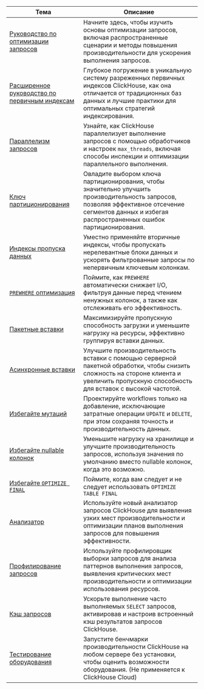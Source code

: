 | Тема                                                                             | Описание                                                                                                                                                       |
|---------------------------------------------------------------------------------|-------------------------------------------------------------------------------------------------------------------------------------------------------------------|
| [Руководство по оптимизации запросов](/optimize/query-optimization)            | Начните здесь, чтобы изучить основы оптимизации запросов, включая распространенные сценарии и методы повышения производительности для ускорения выполнения запросов. |
| [Расширенное руководство по первичным индексам](/guides/best-practices/sparse-primary-indexes) | Глубокое погружение в уникальную систему разреженных первичных индексов ClickHouse, как она отличается от традиционных баз данных и лучшие практики для оптимальных стратегий индексирования. |
| [Параллелизм запросов](/optimize/query-parallelism)                            | Узнайте, как ClickHouse параллелизует выполнение запросов с помощью обработчиков и настроек `max_threads`, включая способы инспекции и оптимизации параллельного выполнения. |
| [Ключ партиционирования](/optimize/partitioning-key)                          | Овладите выбором ключа партиционирования, чтобы значительно улучшить производительность запросов, позволяя эффективное отсечение сегментов данных и избегая распространенных ошибок партиционирования. |
| [Индексы пропуска данных](/optimize/skipping-indexes)                         | Уместно применяйте вторичные индексы, чтобы пропускать нерелевантные блоки данных и ускорять фильтрованные запросы по непервичным ключевым колонкам.          |
| [`PREWHERE` оптимизация](/optimize/prewhere)                                   | Поймите, как `PREWHERE` автоматически снижает I/O, фильтруя данные перед чтением ненужных колонок, а также как отслеживать его эффективность.                   |
| [Пакетные вставки](/optimize/bulk-inserts)                                     | Максимизируйте пропускную способность загрузки и уменьшите нагрузку на ресурсы, эффективно группируя вставки данных.                                          |
| [Асинхронные вставки](/optimize/asynchronous-inserts)                          | Улучшите производительность вставки с помощью серверной пакетной обработки, чтобы снизить сложность на стороне клиента и увеличить пропускную способность для вставок с высокой частотой. |
| [Избегайте мутаций](/optimize/avoid-mutations)                                 | Проектируйте workflows только на добавление, исключающие затратные операции `UPDATE` и `DELETE`, при этом сохраняя точность и производительность данных.         |
| [Избегайте nullable колонок](/optimize/avoid-nullable-columns)                 | Уменьшите нагрузку на хранилище и улучшите производительность запросов, используя значения по умолчанию вместо nullable колонок, когда это возможно.           |
| [Избегайте `OPTIMIZE FINAL`](/optimize/avoidoptimizefinal)                    | Поймите, когда вам следует и не следует использовать `OPTIMIZE TABLE FINAL`                                                                                 |
| [Анализатор](/operations/analyzer)                                            | Используйте новый анализатор запросов ClickHouse для выявления узких мест производительности и оптимизации планов выполнения запросов для повышения эффективности. |
| [Профилирование запросов](/operations/optimizing-performance/sampling-query-profiler) | Используйте профилировщик выборки запросов для анализа паттернов выполнения запросов, выявления критических мест производительности и оптимизации использования ресурсов. |
| [Кэш запросов](/operations/query-cache)                                        | Ускорьте выполнение часто выполняемых `SELECT` запросов, активировав и настроив встроенный кэш результатов запросов ClickHouse.                                 |
| [Тестирование оборудования](/operations/performance-test)                      | Запустите бенчмарки производительности ClickHouse на любом сервере без установки, чтобы оценить возможности оборудования. (Не применяется к ClickHouse Cloud)   |
